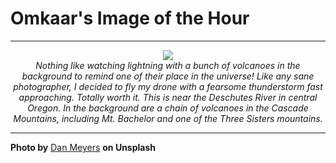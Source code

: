 # Omkaar's Image of the Hour

---

<div align="center">

<a href="https://unsplash.com/photos/lightning-strikes-during-a-stormy-evening-over-trees-M3CjIfsOqvw">
  <img src="https://images.unsplash.com/photo-1751670346016-bda0dc756da9?crop=entropy&cs=tinysrgb&fit=max&fm=jpg&ixid=M3w3NjA2Nzh8MHwxfHJhbmRvbXx8fHx8fHx8fDE3NTM5OTkyMDB8&ixlib=rb-4.1.0&q=80&w=1080" style="max-width:100%; height:auto;">
</a>

<br>
<i>Nothing like watching lightning with a bunch of volcanoes in the background to remind one of their place in the universe! Like any sane photographer, I decided to fly my drone with a fearsome thunderstorm fast approaching. Totally worth it. This is near the Deschutes River in central Oregon. In the background are a chain of volcanoes in the Cascade Mountains, including Mt. Bachelor and one of the Three Sisters mountains.</i>

</div>

---

**Photo by** [Dan Meyers](https://unsplash.com/@dmey503) **on Unsplash**
